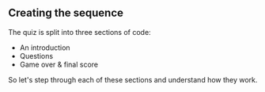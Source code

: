 ## Creating the sequence

The quiz is split into three sections of code:

- An introduction
- Questions
- Game over & final score

So let's step through each of these sections and understand how they work.

